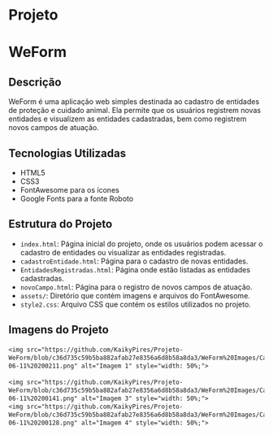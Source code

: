 ﻿# Projeto
# WeForm

## Descrição
WeForm é uma aplicação web simples destinada ao cadastro de entidades de proteção e cuidado animal. Ela permite que os usuários registrem novas entidades e visualizem as entidades cadastradas, bem como registrem novos campos de atuação.

## Tecnologias Utilizadas
- HTML5
- CSS3
- FontAwesome para os ícones
- Google Fonts para a fonte Roboto

## Estrutura do Projeto
- `index.html`: Página inicial do projeto, onde os usuários podem acessar o cadastro de entidades ou visualizar as entidades registradas.
- `cadastroEntidade.html`: Página para o cadastro de novas entidades.
- `EntidadesRegistradas.html`: Página onde estão listadas as entidades cadastradas.
- `novoCampo.html`: Página para o registro de novos campos de atuação.
- `assets/`: Diretório que contém imagens e arquivos do FontAwesome.
- `style2.css`: Arquivo CSS que contém os estilos utilizados no projeto.

## Imagens do Projeto

    <img src="https://github.com/KaikyPires/Projeto-WeForm/blob/c36d735c59b5ba882afab27e8356a6d8b58a8da3/WeForm%20Images/Captura%20de%20tela%202024-06-11%20200211.png" alt="Imagem 1" style="width: 50%;">
    
    <img src="https://github.com/KaikyPires/Projeto-WeForm/blob/c36d735c59b5ba882afab27e8356a6d8b58a8da3/WeForm%20Images/Captura%20de%20tela%202024-06-11%20200141.png" alt="Imagem 3" style="width: 50%;">
    <img src="https://github.com/KaikyPires/Projeto-WeForm/blob/c36d735c59b5ba882afab27e8356a6d8b58a8da3/WeForm%20Images/Captura%20de%20tela%202024-06-11%20200128.png" alt="Imagem 4" style="width: 50%;">

